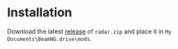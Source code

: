 # Installation
Download the latest [release](https://github.com/rasmus4/beamng-radar/releases) of `radar.zip` and place it in `My Documents\BeamNG.drive\mods`.
